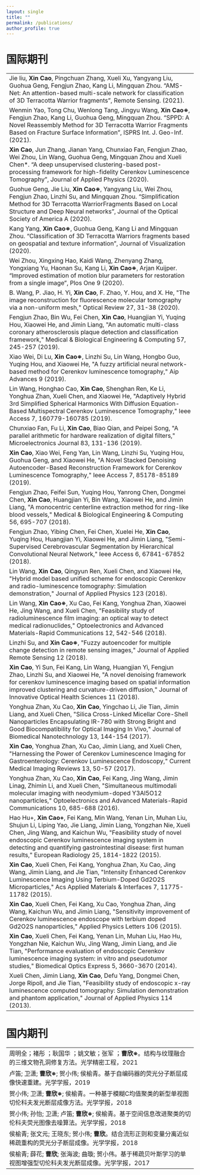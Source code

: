 ```yaml
---
layout: single
title: ""
permalink: /publications/
author_profile: true
---
```

国际期刊
===

| |
| :---- |
| Jie liu, **Xin Cao**, Pingchuan Zhang, Xueli Xu, Yangyang Liu, Guohua Geng, Fengjun Zhao, Kang Li, Mingquan Zhou. “AMS-Net: An attention-based multi-scale network for classification of 3D Terracotta Warrior fragments”, Remote Sensing. (2021).  |
| Wenmin Yao, Tong Chu, Wenlong Tang, Jingyu Wang, **Xin Cao※**, Fengjun Zhao, Kang Li, Guohua Geng, Mingquan Zhou. “SPPD: A Novel Reassembly Method for 3D Terracotta Warrior Fragments Based on Fracture Surface Information”, ISPRS Int. J. Geo-Inf. (2021).  |
| **Xin Cao**, Jun Zhang, Jianan Yang, Chunxiao Fan, Fengjun Zhao, Wei Zhou, Lin Wang, Guohua Geng, Mingquan Zhou and Xueli Chen*. “A deep unsupervised clustering-based post-processing framework for high-fidelity Cerenkov Luminescence Tomography”, Journal of Applied Physics (2020). |
| Guohue Geng, Jie Liu, **Xin Cao※**, Yangyang Liu, Wei Zhou, Fengjun Zhao, Linzhi Su, and Mingquan Zhou. “Simplification Method for 3D Terracotta WarriorFragments Based on Local Structure and Deep Neural networks”, Journal of the Optical Society of America A (2020). |
| Kang Yang, **Xin Cao※**, Guohua Geng, Kang Li and Mingquan Zhou. “Classification of 3D Terracotta Warriors fragments based on geospatial and texture information”, Journal of Visualization (2020). |
| Wei Zhou, Xingxing Hao, Kaidi Wang, Zhenyang Zhang, Yongxiang Yu, Haonan Su, Kang Li, **Xin Cao※**, Arjan Kuijper. “Improved estimation of motion blur parameters for restoration from a single image”, Plos One 9 (2020).|
| B. Wang, P. Jiao, H. Yi, **Xin Cao**, F. Zhao, Y. Hou, and X. He, "The image reconstruction for fluorescence molecular tomography via a non-uniform mesh," Optical Review 27, 31-38 (2020). |
| Fengjun Zhao, Bin Wu, Fei Chen, **Xin Cao**, Huangjian Yi, Yuqing Hou, Xiaowei He, and Jimin Liang, "An automatic multi-class coronary atherosclerosis plaque detection and classification framework," Medical & Biological Engineering & Computing 57, 245-257 (2019). |
| Xiao Wei, Di Lu, **Xin Cao※**, Linzhi Su, Lin Wang, Hongbo Guo, Yuqing Hou, and Xiaowei He, "A fuzzy artificial neural network-based method for Cerenkov luminescence tomography," Aip Advances 9 (2019). |
| Lin Wang, Honghao Cao, **Xin Cao**, Shenghan Ren, Ke Li, Yonghua Zhan, Xueli Chen, and Xiaowei He, "Adaptively Hybrid 3rd Simplified Spherical Harmonics With Diffusion Equation-Based Multispectral Cerenkov Luminescence Tomography," Ieee Access 7, 160779-160785 (2019). |
| Chunxiao Fan, Fu Li, **Xin Cao**, Biao Qian, and Peipei Song, "A parallel arithmetic for hardware realization of digital filters," Microelectronics Journal 83, 131-136 (2019). |
| **Xin Cao**, Xiao Wei, Feng Yan, Lin Wang, Linzhi Su, Yuqing Hou, Guohua Geng, and Xiaowei He, "A Novel Stacked Denoising Autoencoder-Based Reconstruction Framework for Cerenkov Luminescence Tomography," Ieee Access 7, 85178-85189 (2019). |
| Fengjun Zhao, Feifei Sun, Yuqing Hou, Yanrong Chen, Dongmei Chen, **Xin Cao**, Huangjian Yi, Bin Wang, Xiaowei He, and Jimin Liang, "A monocentric centerline extraction method for ring-like blood vessels," Medical & Biological Engineering & Computing 56, 695-707 (2018). |
|Fengjun Zhao, Yibing Chen, Fei Chen, Xuelei He, **Xin Cao**, Yuqing Hou, Huangjian Yi, Xiaowei He, and Jimin Liang, "Semi-Supervised Cerebrovascular Segmentation by Hierarchical Convolutional Neural Network," Ieee Access 6, 67841-67852 (2018). |     
|Lin Wang, **Xin Cao**, Qingyun Ren, Xueli Chen, and Xiaowei He, "Hybrid model based unified scheme for endoscopic Cerenkov and radio-luminescence tomography: Simulation demonstration," Journal of Applied Physics 123 (2018). |     
| Lin Wang, **Xin Cao※**, Xu Cao, Fei Kang, Yonghua Zhan, Xiaowei He, Jing Wang, and Xueli Chen, "Feasibility study of radioluminescence film imaging: an optical way to detect medical radionuclides," Optoelectronics and Advanced Materials-Rapid Communications 12, 542-546 (2018).      |
| Linzhi Su, and **Xin Cao※**, "Fuzzy autoencoder for multiple change detection in remote sensing images," Journal of Applied Remote Sensing 12 (2018).     | 
| **Xin Cao**, Yi Sun, Fei Kang, Lin Wang, Huangjian Yi, Fengjun Zhao, Linzhi Su, and Xiaowei He, "A novel denoising framework for cerenkov luminescence imaging based on spatial information improved clustering and curvature-driven diffusion," Journal of Innovative Optical Health Sciences 11 (2018).  |    
| Yonghua Zhan, Xu Cao, **Xin Cao**, Yingchao Li, Jie Tian, Jimin Liang, and Xueli Chen, "Silica Cross-Linked Micellar Core-Shell Nanoparticles Encapsulating IR-780 with Strong Bright and Good Biocompatibility for Optical Imaging In Vivo," Journal of Biomedical Nanotechnology 13, 144-154 (2017). |      
| **Xin Cao**, Yonghua Zhan, Xu Cao, Jimin Liang, and Xueli Chen, "Harnessing the Power of Cerenkov Luminescence Imaging for Gastroenterology: Cerenkov Luminescence Endoscopy," Current Medical Imaging Reviews 13, 50-57 (2017).  |      
| Yonghua Zhan, Xu Cao, **Xin Cao**, Fei Kang, Jing Wang, Jimin Linag, Zhimin Li, and Xueli Chen, "Simultaneous multimodali molecular imaging with neodymium-doped Y3Al5O12 nanoparticles," Optoelectronics and Advanced Materials-Rapid Communications 10, 685-688 (2016).  |     
| Hao Hu+, **Xin Cao+**, Fei Kang, Min Wang, Yenan Lin, Muhan Liu, Shujun Li, Liping Yao, Jie Liang, Jimin Liang, Yongzhan Nie, Xueli Chen, Jing Wang, and Kaichun Wu, "Feasibility study of novel endoscopic Cerenkov luminescence imaging system in detecting and quantifying gastrointestinal disease: first human results," European Radiology 25, 1814-1822 (2015).    |    
| **Xin Cao**, Xueli Chen, Fei Kang, Yonghua Zhan, Xu Cao, Jing Wang, Jimin Liang, and Jie Tian, "Intensity Enhanced Cerenkov Luminescence Imaging Using Terbium-Doped Gd2O2S Microparticles," Acs Applied Materials & Interfaces 7, 11775-11782 (2015).  |    
| **Xin Cao**, Xueli Chen, Fei Kang, Xu Cao, Yonghua Zhan, Jing Wang, Kaichun Wu, and Jimin Liang, "Sensitivity improvement of Cerenkov luminescence endoscope with terbium doped Gd2O2S nanoparticles," Applied Physics Letters 106 (2015).  |     
| **Xin Cao**, Xueli Chen, Fei Kang, Yenan Lin, Muhan Liu, Hao Hu, Yongzhan Nie, Kaichun Wu, Jing Wang, Jimin Liang, and Jie Tian, "Performance evaluation of endoscopic Cerenkov luminescence imaging system: in vitro and pseudotumor studies," Biomedical Optics Express 5, 3660-3670 (2014). |        
| Xueli Chen, Jimin Liang, **Xin Cao**, Defu Yang, Dongmei Chen, Jorge Ripoll, and Jie Tian, "Feasibility study of endoscopic x-ray luminescence computed tomography: Simulation demonstration and phantom application," Journal of Applied Physics 114 (2013).  |       
        
国内期刊
===

|  |
| :---- |
| 周明全；褚彤 ；耿国华 ；姚文敏；张军 ；**曹欣※**。结构与纹理融合的三维文物孔洞修复方法。光学精密工程，2021 |  
| 卢笛; 卫潇; **曹欣※**; 贺小伟; 侯榆青。基于自编码器的荧光分子断层成像快速重建。光学学报，2019    |
| 贺小伟; 卫潇; **曹欣※**; 侯榆青。一种基于模糊C均值聚类的新型单视图切伦科夫发光断层成像方法。光学学报，2018  | 
| 贺小伟; 孙怡; 卫潇; 卢笛; **曹欣※**; 侯榆青。基于空间信息改进聚类的切伦科夫荧光图像去噪算法。光学学报，2018  | 
| 侯榆青; 张文元; 王晓东; 贺小伟; **曹欣**。结合流形正则和变量分离近似稀疏重构的荧光分子断层成像。光学学报，2018  |   
| 侯榆青; 薛花; **曹欣**; 张海波; 曲璇; 贺小伟。基于稀疏贝叶斯学习的单视图增强型切伦科夫发光断层成像。光学学报，2017    | 
